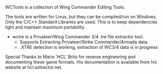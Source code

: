 WCTools is a collection of Wing Commander Editing Tools.

The tools are written for Linux, but they can be compiled/run on Windows. Only the C/C++ Standard Libraries are used. This is to keep dependencies light and maintain maximum portability.

- wctre is a Privateer/Wing Commander 3/4 .tre file extractor tool. 
  - Supports Extracting Privateer/Strike Commander/Armada data.
  - .XTRE detection is working, extraction of WC3/4 data is in progress
  
Special Thanks to Mario 'HCL' Brito for reverse engineering and documenting these game formats. His documentation is available from his website at hcl.solsector.net. 
